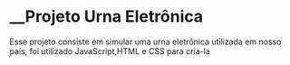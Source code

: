# __Projeto Urna Eletrônica

 Esse projeto consiste em simular uma urna eletrônica utilizada em nosso país, 
 foi utilizado JavaScript,HTML e CSS para cria-la
